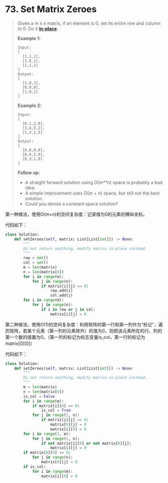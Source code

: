 # 73. Set Matrix Zeroes

> Given a *m* x *n* matrix, if an element is 0, set its entire row and column to 0. Do it [**in-place**](https://en.wikipedia.org/wiki/In-place_algorithm).
>
> **Example 1:**
>
> ```
> Input: 
> [
>   [1,1,1],
>   [1,0,1],
>   [1,1,1]
> ]
> Output: 
> [
>   [1,0,1],
>   [0,0,0],
>   [1,0,1]
> ]
> ```
>
> **Example 2:**
>
> ```
> Input: 
> [
>   [0,1,2,0],
>   [3,4,5,2],
>   [1,3,1,5]
> ]
> Output: 
> [
>   [0,0,0,0],
>   [0,4,5,0],
>   [0,3,1,0]
> ]
> ```
>
> **Follow up:**
>
> - A straight forward solution using O(*m**n*) space is probably a bad idea.
> - A simple improvement uses O(*m* + *n*) space, but still not the best solution.
> - Could you devise a constant space solution?

第一种做法，使用O(m+n)的空间复杂度：记录值为0的元素的横纵坐标。

代码如下：

```python
class Solution:
    def setZeroes(self, matrix: List[List[int]]) -> None:
        """
        Do not return anything, modify matrix in-place instead.
        """
        row = set()
        col = set()
        m = len(matrix)
        n = len(matrix[0])
        for i in range(m):
            for j in range(n):
                if matrix[i][j] == 0:
                    row.add(i)
                    col.add(j)
        for i in range(m):
            for j in range(n):
                if i in row or j in col:
                    matrix[i][j] = 0
```

第二种做法，使用O(1)的空间复杂度：利用矩阵的第一行和第一列作为“标记”，遍历矩阵，若某个元素（第一列的元素除外）的值为0，则把该元素所在的行、列的第一个数的值置为0。（第一列的标记为标志变量is_col，第一行的标记为matrix\[0][0]）

代码如下：

```python
class Solution:
    def setZeroes(self, matrix: List[List[int]]) -> None:
        """
        Do not return anything, modify matrix in-place instead.
        """
        m = len(matrix)
        n = len(matrix[0])
        is_col = False
        for i in range(m):
            if matrix[i][0] == 0:
                is_col = True
            for j in range(1, n):
                if matrix[i][j] == 0:
                    matrix[0][j] = 0
                    matrix[i][0] = 0
        for i in range(1, m):
            for j in range(1, n):
                if not matrix[i][0] or not matrix[0][j]:
                    matrix[i][j] = 0
        if matrix[0][0] == 0:
            for j in range(n):
                matrix[0][j] = 0
        if is_col:
            for i in range(m):
                matrix[i][0] = 0
```

